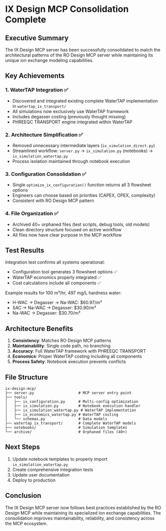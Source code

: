 # IX Design MCP Consolidation Complete

## Executive Summary

The IX Design MCP server has been successfully consolidated to match the architectural patterns of the RO Design MCP server while maintaining its unique ion exchange modeling capabilities.

## Key Achievements

### 1. **WaterTAP Integration** ✅
- Discovered and integrated existing complete WaterTAP implementation in `watertap_ix_transport/`
- All simulations now exclusively use WaterTAP framework
- Includes degasser costing (previously thought missing)
- PHREEQC TRANSPORT engine integrated within WaterTAP

### 2. **Architecture Simplification** ✅
- Removed unnecessary intermediate layers (`ix_simulation_direct.py`)
- Streamlined workflow: `server.py` → `ix_simulation.py` (notebooks) → `ix_simulation_watertap.py`
- Process isolation maintained through notebook execution

### 3. **Configuration Consolidation** ✅
- Single `optimize_ix_configuration()` function returns all 3 flowsheet options
- Engineers can choose based on priorities (CAPEX, OPEX, complexity)
- Consistent with RO Design MCP pattern

### 4. **File Organization** ✅
- Archived 40+ orphaned files (test scripts, debug tools, old models)
- Clean directory structure focused on active workflow
- All files now have clear purpose in the MCP workflow

## Test Results

Integration test confirms all systems operational:
- Configuration tool generates 3 flowsheet options ✅
- WaterTAP economics properly integrated ✅
- Cost calculations include all components ✅

Example results for 100 m³/hr, 497 mg/L hardness water:
- H-WAC → Degasser → Na-WAC: $60.97/m³
- SAC → Na-WAC → Degasser: $30.90/m³
- Na-WAC → Degasser: $30.70/m³

## Architecture Benefits

1. **Consistency**: Matches RO Design MCP patterns
2. **Maintainability**: Single code path, no branching
3. **Accuracy**: Full WaterTAP framework with PHREEQC TRANSPORT
4. **Economics**: Proper WaterTAP costing including all components
5. **Process Safety**: Notebook execution prevents conflicts

## File Structure

```
ix-design-mcp/
├── server.py                    # MCP server entry point
├── tools/
│   ├── ix_configuration.py      # Multi-config optimization
│   ├── ix_simulation.py         # Notebook execution handler
│   ├── ix_simulation_watertap.py # WaterTAP implementation
│   ├── ix_economics_watertap.py # WaterTAP costing
│   └── schemas.py               # Data models
├── watertap_ix_transport/       # Complete WaterTAP models
├── notebooks/                   # Simulation templates
└── archive/                     # Orphaned files (40+)
```

## Next Steps

1. Update notebook templates to properly import `ix_simulation_watertap.py`
2. Create comprehensive integration tests
3. Update user documentation
4. Deploy to production

## Conclusion

The IX Design MCP server now follows best practices established by the RO Design MCP while maintaining its specialized ion exchange capabilities. The consolidation improves maintainability, reliability, and consistency across the MCP ecosystem.